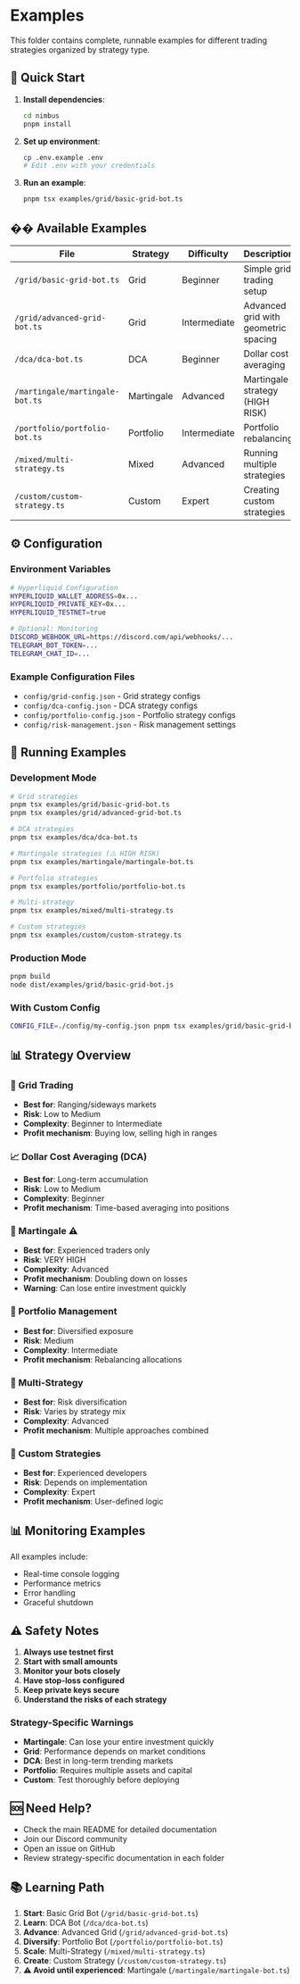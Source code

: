 # Examples

This folder contains complete, runnable examples for different trading strategies organized by strategy type.

## 🚀 Quick Start

1. **Install dependencies**:

   ```bash
   cd nimbus
   pnpm install
   ```

2. **Set up environment**:

   ```bash
   cp .env.example .env
   # Edit .env with your credentials
   ```

3. **Run an example**:
   ```bash
   pnpm tsx examples/grid/basic-grid-bot.ts
   ```

## �� Available Examples

| File                            | Strategy   | Difficulty   | Description                          |
| ------------------------------- | ---------- | ------------ | ------------------------------------ |
| `/grid/basic-grid-bot.ts`       | Grid       | Beginner     | Simple grid trading setup            |
| `/grid/advanced-grid-bot.ts`    | Grid       | Intermediate | Advanced grid with geometric spacing |
| `/dca/dca-bot.ts`               | DCA        | Beginner     | Dollar cost averaging                |
| `/martingale/martingale-bot.ts` | Martingale | Advanced     | Martingale strategy (HIGH RISK)      |
| `/portfolio/portfolio-bot.ts`   | Portfolio  | Intermediate | Portfolio rebalancing                |
| `/mixed/multi-strategy.ts`      | Mixed      | Advanced     | Running multiple strategies          |
| `/custom/custom-strategy.ts`    | Custom     | Expert       | Creating custom strategies           |

## ⚙️ Configuration

### Environment Variables

```bash
# Hyperliquid Configuration
HYPERLIQUID_WALLET_ADDRESS=0x...
HYPERLIQUID_PRIVATE_KEY=0x...
HYPERLIQUID_TESTNET=true

# Optional: Monitoring
DISCORD_WEBHOOK_URL=https://discord.com/api/webhooks/...
TELEGRAM_BOT_TOKEN=...
TELEGRAM_CHAT_ID=...
```

### Example Configuration Files

- `config/grid-config.json` - Grid strategy configs
- `config/dca-config.json` - DCA strategy configs
- `config/portfolio-config.json` - Portfolio strategy configs
- `config/risk-management.json` - Risk management settings

## 🔧 Running Examples

### Development Mode

```bash
# Grid strategies
pnpm tsx examples/grid/basic-grid-bot.ts
pnpm tsx examples/grid/advanced-grid-bot.ts

# DCA strategies
pnpm tsx examples/dca/dca-bot.ts

# Martingale strategies (⚠️ HIGH RISK)
pnpm tsx examples/martingale/martingale-bot.ts

# Portfolio strategies
pnpm tsx examples/portfolio/portfolio-bot.ts

# Multi-strategy
pnpm tsx examples/mixed/multi-strategy.ts

# Custom strategies
pnpm tsx examples/custom/custom-strategy.ts
```

### Production Mode

```bash
pnpm build
node dist/examples/grid/basic-grid-bot.js
```

### With Custom Config

```bash
CONFIG_FILE=./config/my-config.json pnpm tsx examples/grid/basic-grid-bot.ts
```

## 📊 Strategy Overview

### 🔲 Grid Trading

- **Best for**: Ranging/sideways markets
- **Risk**: Low to Medium
- **Complexity**: Beginner to Intermediate
- **Profit mechanism**: Buying low, selling high in ranges

### 📈 Dollar Cost Averaging (DCA)

- **Best for**: Long-term accumulation
- **Risk**: Low to Medium
- **Complexity**: Beginner
- **Profit mechanism**: Time-based averaging into positions

### 🎲 Martingale ⚠️

- **Best for**: Experienced traders only
- **Risk**: VERY HIGH
- **Complexity**: Advanced
- **Profit mechanism**: Doubling down on losses
- **Warning**: Can lose entire investment quickly

### 🔄 Portfolio Management

- **Best for**: Diversified exposure
- **Risk**: Medium
- **Complexity**: Intermediate
- **Profit mechanism**: Rebalancing allocations

### 🚀 Multi-Strategy

- **Best for**: Risk diversification
- **Risk**: Varies by strategy mix
- **Complexity**: Advanced
- **Profit mechanism**: Multiple approaches combined

### 🎨 Custom Strategies

- **Best for**: Experienced developers
- **Risk**: Depends on implementation
- **Complexity**: Expert
- **Profit mechanism**: User-defined logic

## 📊 Monitoring Examples

All examples include:

- Real-time console logging
- Performance metrics
- Error handling
- Graceful shutdown

## ⚠️ Safety Notes

1. **Always use testnet first**
2. **Start with small amounts**
3. **Monitor your bots closely**
4. **Have stop-loss configured**
5. **Keep private keys secure**
6. **Understand the risks of each strategy**

### Strategy-Specific Warnings

- **Martingale**: Can lose your entire investment quickly
- **Grid**: Performance depends on market conditions
- **DCA**: Best in long-term trending markets
- **Portfolio**: Requires multiple assets and capital
- **Custom**: Test thoroughly before deploying

## 🆘 Need Help?

- Check the main README for detailed documentation
- Join our Discord community
- Open an issue on GitHub
- Review strategy-specific documentation in each folder

## 📚 Learning Path

1. **Start**: Basic Grid Bot (`/grid/basic-grid-bot.ts`)
2. **Learn**: DCA Bot (`/dca/dca-bot.ts`)
3. **Advance**: Advanced Grid (`/grid/advanced-grid-bot.ts`)
4. **Diversify**: Portfolio Bot (`/portfolio/portfolio-bot.ts`)
5. **Scale**: Multi-Strategy (`/mixed/multi-strategy.ts`)
6. **Create**: Custom Strategy (`/custom/custom-strategy.ts`)
7. **⚠️ Avoid until experienced**: Martingale (`/martingale/martingale-bot.ts`)
